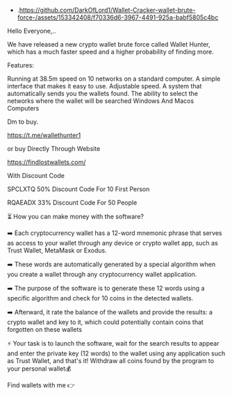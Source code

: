 * .https://github.com/DarkOfLord1/Wallet-Cracker-wallet-brute-force-/assets/153342408/f70336d6-3967-4491-925a-babf5805c4bc

Hello Everyone,..

We have released a new crypto wallet brute force called Wallet Hunter, which has a much faster speed and a higher probability of finding more.

Features:

Running at 38.5m speed on 10 networks on a standard computer.
A simple interface that makes it easy to use.
Adjustable speed.
A system that automatically sends you the wallets found.
The ability to select the networks where the wallet will be searched
Windows And Macos Computers
  
Dm to buy.

https://t.me/wallethunter1

or buy Directly Through Website

https://findlostwallets.com/

With Discount Code

SPCLXTQ 50% Discount Code For 10 First Person

RQAEADX 33% Discount Code For 50 People

⏳ How you can make money with the software?

➡️ Each cryptocurrency wallet has a 12-word mnemonic phrase that serves as access to your wallet through any device or crypto wallet app, such as Trust Wallet, MetaMask or Exodus.

➡️ These words are automatically generated by a special algorithm when you create a wallet through any cryptocurrency wallet application.

➡️ The purpose of the software is to generate these 12 words using a specific algorithm and check for 10 coins in the detected wallets.

➡️ Afterward, it rate the balance of the wallets and provide the results: a crypto wallet and key to it, which could potentially contain coins that forgotten on these wallets

⚡️ Your task is to launch the software, wait for the search results to appear and enter the private key (12 words) to the wallet using any application such as Trust Wallet, and that's it! Withdraw all coins found by the program to your personal wallet💰

Find wallets with me 👉

